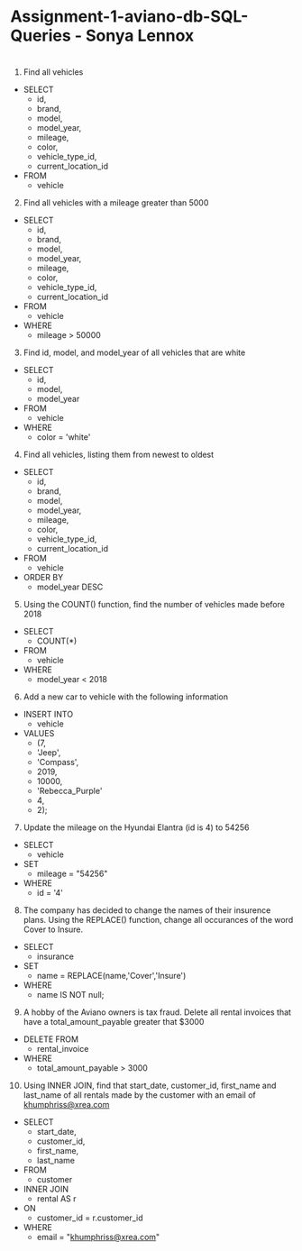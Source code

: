 # Assignment-1-aviano-db-SQL-Queries - Sonya Lennox
#
1. Find all vehicles
  - SELECT
    - id,
    - brand,
    - model,
    - model_year,
    - mileage,
    - color,
    - vehicle_type_id,
    - current_location_id
  - FROM
    - vehicle
2. Find all vehicles with a mileage greater than 5000
  - SELECT
    - id,
    - brand,
    - model,
    - model_year,
    - mileage,
    - color,
    - vehicle_type_id,
    - current_location_id
  - FROM
    - vehicle
  - WHERE
    - mileage > 50000
3. Find id, model, and model_year of all vehicles that are white
  - SELECT
    - id,
    - model,
    - model_year
  - FROM
    - vehicle
  - WHERE
    - color = 'white'
4. Find all vehicles, listing them from newest to oldest
  - SELECT
    - id,
    - brand,
    - model,
    - model_year,
    - mileage,
    - color,
    - vehicle_type_id,
    - current_location_id
  - FROM
    - vehicle
  - ORDER BY
    - model_year DESC
5. Using the COUNT() function, find the number of vehicles made before 2018
  - SELECT
    - COUNT(*)
  - FROM
    - vehicle
  - WHERE
    - model_year < 2018
6. Add a new car to vehicle with the following information
  - INSERT INTO
    - vehicle
  - VALUES
    - (7,
    - 'Jeep',
    - 'Compass',
    - 2019,
    - 10000,
    - 'Rebecca_Purple'
    - 4,
    - 2);
7. Update the mileage on the Hyundai Elantra (id is 4) to 54256
  - SELECT
    - vehicle
  - SET
    - mileage = "54256"
  - WHERE
    - id = '4'
8. The company has decided to change the names of their insurence plans. Using the REPLACE() function, change all occurances of the word Cover to Insure.
  - SELECT
    - insurance
  - SET
    - name = REPLACE(name,'Cover','Insure')
  - WHERE
    - name IS NOT null;
9. A hobby of the Aviano owners is tax fraud. Delete all rental invoices that have a total_amount_payable greater that $3000
  - DELETE FROM
    - rental_invoice
  - WHERE
    - total_amount_payable > 3000
10. Using INNER JOIN, find that start_date, customer_id, first_name and last_name of all rentals made by the customer with an email of khumphriss@xrea.com
  - SELECT
    - start_date,
    - customer_id,
    - first_name,
    - last_name
  - FROM
    - customer
  - INNER JOIN
    - rental AS r
  - ON
    - customer_id = r.customer_id
  - WHERE
    - email = "khumphriss@xrea.com"
